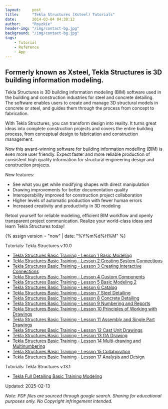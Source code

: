 ```yaml
---
layout:     post
title:      "Tekla Structures (Xsteel) Tutorials"
date:       2014-03-04 04:30:12
author:     "Royzkie"
header-img: "/img/contact-bg.jpg"
background: "/img/contact-bg.jpg"
tags:
    - Tutorial
    - Reference
    - App
---
```


<h2>Formerly known as Xsteel, Tekla Structures is 3D building information modeling.</h2>

<p>Tekla Structures is 3D building information modeling (BIM) software used in the building and construction industries for steel and concrete detailing. The software enables users to create and manage 3D structural models in concrete or steel, and guides them through the process from concept to fabrication.</p>

<p>With Tekla Structures, you can transform design into reality. It turns great ideas into complete construction projects and covers the entire building process, from conceptual design to fabrication and construction management.</p>

<p>Now this award-winning software for building information modelling (BIM) is even more user friendly. Expect faster and more reliable production of consistent high quality information for structural engineering design and construction projects.</p>

<p>New features:</p>

<ul>
    <li>See what you get while modifying shapes with direct manipulation</li>
    <li>Drawing improvements for better documentation quality</li>
    <li>Interoperability improved for construction project collaboration</li>
    <li>Higher levels of automatic production with fewer human errors</li>
    <li>Increased creativity and productivity in 3D modeling</li>
</ul>

<p>Retool yourself for reliable modeling, efficient BIM workflow and openly transparent project communication. Realize your world-class ideas and learn Tekla Structures today!</p>

{% assign version =  "now" | date: "%Y%m%d%H%M"  %}
<p>Tutorials: Tekla Structures v.10.0</p>
  <ul>
  <li><a href="{{'/download/tekla-structures-basic-training-lesson-01-basic-modeling.pdf?v=0X' | append: version | relative_url }}" target="_blank">Tekla Structures Basic Training - Lesson 1 Basic Modeling</a></li>
  <li><a href="{{'/download/tekla-structures-basic-training-lesson-02-creating-system-connections.pdf?v=0X' | append: version | relative_url }}" target="_blank">Tekla Structures Basic Training - Lesson 2 Creating System Connections</a></li>
  <li><a href="{{'/download/tekla-structures-basic-training-lesson-03-creating-interactive-connections.pdf?v=0X' | append: version | relative_url }}" target="_blank">Tekla Structures Basic Training - Lesson 3 Creating Interactive Connections</a></li>
  <li><a href="{{'/download/tekla-structures-basic-training-lesson-04-custom-components.pdf?v=0X' | append: version | relative_url }}" target="_blank">Tekla Structures Basic Training - Lesson 4 Custom Components</a></li>
  <li><a href="{{'/download/tekla-structures-basic-training-lesson-05-basic-modeling-2.pdf?v=0X' | append: version | relative_url }}" target="_blank">Tekla Structures Basic Training - Lesson 5 Basic Modeling 2</a></li>
  <li><a href="{{'/download/tekla-structures-basic-training-lesson-06-catalog.pdf?v=0X' | append: version | relative_url }}" target="_blank">Tekla Structures Basic Training - Lesson 6 Catalog</a></li>
  <li><a href="{{'/download/tekla-structures-basic-training-lesson-07-steel-detailing.pdf?v=0X' | append: version | relative_url }}" target="_blank">Tekla Structures Basic Training - Lesson 7 Steel Detailing</a></li>
  <li><a href="{{'/download/tekla-structures-basic-training-lesson-08-concrete-detailing.pdf?v=0X' | append: version | relative_url }}" target="_blank">Tekla Structures Basic Training - Lesson 8 Concrete Detailing</a></li>
  <li><a href="{{'/download/tekla-structures-basic-training-lesson-09-numbering-and-reports.pdf?v=0X' | append: version | relative_url }}" target="_blank">Tekla Structures Basic Training - Lesson 9 Numbering and Reports</a></li>
  <li><a href="{{'/download/tekla-structures-basic-training-lesson-10-principles-of-working-with-drawings.pdf?v=0X' | append: version | relative_url }}" target="_blank">Tekla Structures Basic Training - Lesson 10 Principles of Working with Drawings</a></li>
  <li><a href="{{'/download/tekla-structures-basic-training-lesson-11-assembly-and-single-part-drawings.pdf?v=0X' | append: version | relative_url }}" target="_blank">Tekla Structures Basic Training - Lesson 11 Assembly and Single Part Drawings</a></li>
  <li><a href="{{'/download/tekla-structures-basic-training-lesson-12-cast-unit-drawings.pdf?v=0X' | append: version | relative_url }}" target="_blank">Tekla Structures Basic Training - Lesson 12 Cast Unit Drawings</a></li>
  <li><a href="{{'/download/tekla-structures-basic-training-lesson-13-ga-drawing.pdf?v=0X' | append: version | relative_url }}" target="_blank">Tekla Structures Basic Training - Lesson 13 GA Drawing</a></li>
  <li><a href="{{'/download/tekla-structures-basic-training-lesson-14-multi-drawing-and-multinumbering.pdf?v=0X' | append: version | relative_url }}" target="_blank">Tekla Structures Basic Training - Lesson 14 Multi-drawing and Multinumbering</a></li>
  <li><a href="{{'/download/tekla-structures-basic-training-lesson-15-collaboration.pdf?v=0X' | append: version | relative_url }}" target="_blank">Tekla Structures Basic Training - Lesson 15 Collaboration</a></li>
  <li><a href="{{'/download/tekla-structures-basic-training-lesson-17-analysis-and-design.pdf?v=0X' | append: version | relative_url }}" target="_blank">Tekla Structures Basic Training - Lesson 17 Analysis and Design</a></li>
  </ul>

<p>Tutorials: Tekla Structures v.13.1</p>  
<ul>
<li><a href="{{'/download/tekla-full-detailing-basic-training-modeling.pdf?v=0X' | append: version | relative_url }}" target="_blank">Tekla Full Detailing Basic Training Modeling</a></li>
</ul>

<p>Updated: 2025-02-13</p>

<p><i>Note: PDF files are sourced through google search. Sharing for educational purposes only. No Copyright infringement intended.</i></p>
